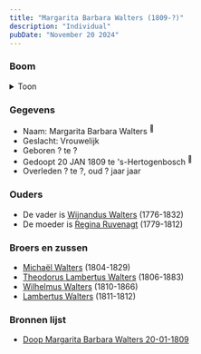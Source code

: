 ```yaml
---
title: "Margarita Barbara Walters (1809-?)"
description: "Individual"
pubDate: "November 20 2024"
---
```


### Boom
<details><summary>Toon</summary>

![test](https://www.plantuml.com/plantuml/svg/ZP9BJzj04CVl-ob6SE0KoO-GG1G5S6KB422KFZX6OtlgRBFUZNRMe2ZAT--4k0Mf4lIqgtdyvpUFImxeGzSQnIjjr-YnXHAhLUDTP-ilpZWFmQDbSP4DQgbhWahxoj3XJ-qwRA2bjYJF1nC7ykJ2PatgdMfba1cs2W0ovslotvQwMbbYdavRr7OsWrJjb3g1nzTIh0uPHq_wbqLRTmnFQ4IQZm0PRg8eZcA0upmjJejCXBS_DPbw1zD9YULcKReG34rc48_XzlkTFECHNBoBubLdp4AK5vLtpAKJbdtu4BxcZn2VfGcSyE2QV70DsT9njHI-7cfEZRO8y-wPB3RX3IaHf2BBqppz46by3Z_86lSvJpA4-wkvyCGVyKmdBrJNsZPxzGIAF9ECQFZALKHH9CqS6zqimuQCSI_2jbFz20U3FaBr3RmP-amnx5t9IFqfTu--GQy3GeQ-bFt-ivja17_t-lb0aWXkhnxsoEV_iwCB2P9JkIGvYzRy1W00)
</details>

### Gegevens
- Naam: Margarita Barbara Walters <sup><a href="../s00169/" style="text-decoration:none" title="Doop Margarita Barbara Walters 20-01-1809">:link:</a></sup>
- Geslacht: Vrouwelijk
- Geboren ? te ? 
- Gedoopt 20 JAN 1809 te 's-Hertogenbosch <sup><a href="../s00169/" style="text-decoration:none" title="Doop Margarita Barbara Walters 20-01-1809">:link:</a></sup>
- Overleden ? te ?, oud ? jaar jaar 

### Ouders
- De vader is [Wijnandus Walters](../i00101/) (1776-1832)
- De moeder is [Regina Ruvenagt](../i00102/) (1779-1812)

### Broers en zussen
- [Michaël Walters](../i00125/) (1804-1829)
- [Theodorus Lambertus Walters](../i00088/) (1806-1883)
- [Wilhelmus Walters](../i00127/) (1810-1866)
- [Lambertus Walters](../i00171/) (1811-1812)

### Bronnen lijst
- [Doop Margarita Barbara Walters 20-01-1809](../s00169/)